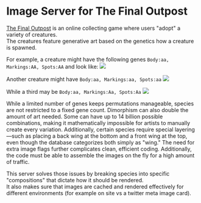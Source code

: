 # Image Server for The Final Outpost

[The Final Outpost](https://finaloutpost.net) is an online collecting game where users "adopt" a variety of creatures.  
The creatures feature generative art based on the genetics how a creature is spawned.

For example, a creature might have the following genes ``Body:aa, Markings:AA, Spots:AA`` and look like:
![](.repo-images/Bodyaa-MarkingsAA-SpotsAA-1.png)

Another creature might have ``Body:aa, Markings:aa, Spots:aa``
![](.repo-images/Bodyaa-Markingsaa-Spotsaa-2.png)

While a third may be ``Body:aa, Markings:Aa, Spots:Aa``
![](.repo-images/Bodyaa-MarkingsAa-SpotsAa-3.png)

While a limited number of genes keeps permutations manageable, species are not restricted to a fixed gene count. 
Dimorphism can also double the amount of art needed. Some 
can have up to 14 billion possible combinations, making it mathematically impossible for artists to manually create every variation. 
Additionally, certain species require special layering—such as placing a back wing at the bottom and a front wing at the 
top, even though the database categorizes both simply as "wing." The need for extra image flags further complicates 
clean, efficient coding.  Additionally, the code must be able to assemble the images on the fly for a high amount of 
traffic.

This server solves those issues by breaking species into specific "compositions" that dictate how it should be rendered.  
It also makes sure that images are cached and rendered effectively for different environments (for example on site vs a
twitter meta image card).

